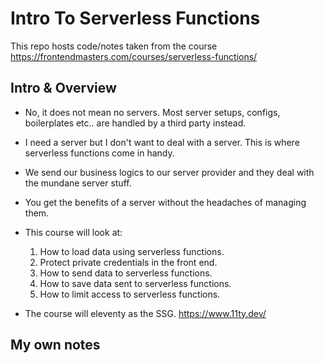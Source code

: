 # Intro To Serverless Functions

This repo hosts code/notes taken from the course https://frontendmasters.com/courses/serverless-functions/

## Intro & Overview

- No, it does not mean no servers. Most server setups, configs, boilerplates etc.. are handled by a third party instead.
- I need a server but I don't want to deal with a server. This is where serverless functions come in handy.
- We send our business logics to our server provider and they deal with the mundane server stuff.
- You get the benefits of a server without the headaches of managing them.
- This course will look at:

  1.  How to load data using serverless functions.
  2.  Protect private credentials in the front end.
  3.  How to send data to serverless functions.
  4.  How to save data sent to serverless functions.
  5.  How to limit access to serverless functions.

- The course will eleventy as the SSG. https://www.11ty.dev/

## My own notes
